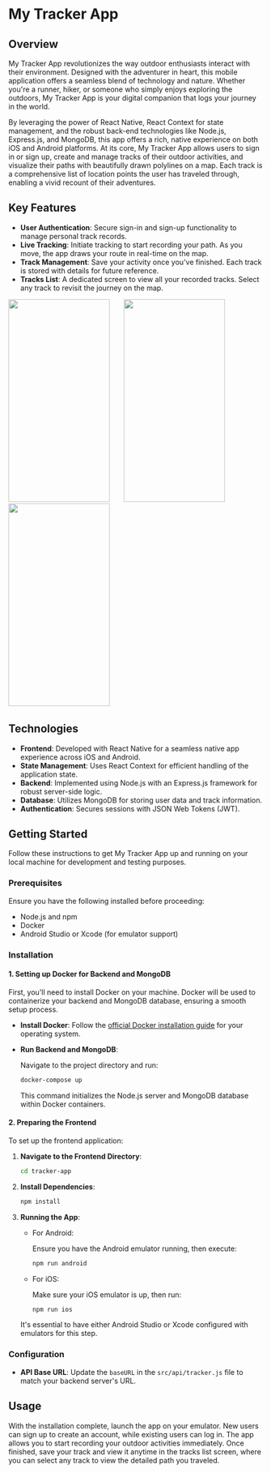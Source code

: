 # My Tracker App

## Overview

My Tracker App revolutionizes the way outdoor enthusiasts interact with their environment. Designed with the adventurer in heart, this mobile application offers a seamless blend of technology and nature. Whether you're a runner, hiker, or someone who simply enjoys exploring the outdoors, My Tracker App is your digital companion that logs your journey in the world.

By leveraging the power of React Native, React Context for state management, and the robust back-end technologies like Node.js, Express.js, and MongoDB, this app offers a rich, native experience on both iOS and Android platforms. At its core, My Tracker App allows users to sign in or sign up, create and manage tracks of their outdoor activities, and visualize their paths with beautifully drawn polylines on a map. Each track is a comprehensive list of location points the user has traveled through, enabling a vivid recount of their adventures.

## Key Features

- **User Authentication**: Secure sign-in and sign-up functionality to manage personal track records.
- **Live Tracking**: Initiate tracking to start recording your path. As you move, the app draws your route in real-time on the map.
- **Track Management**: Save your activity once you've finished. Each track is stored with details for future reference.
- **Tracks List**: A dedicated screen to view all your recorded tracks. Select any track to revisit the journey on the map.

<img src="https://user-images.githubusercontent.com/42498264/107465415-eaac7780-6b27-11eb-86a6-609814764dce.gif" width="200" height="400" /> &nbsp; &nbsp; &nbsp; <img src="https://user-images.githubusercontent.com/42498264/107465416-ec763b00-6b27-11eb-874c-ca32f53e2313.gif" width="200" height="400" /> &nbsp; &nbsp; &nbsp; <img src="https://user-images.githubusercontent.com/42498264/107465419-eda76800-6b27-11eb-8831-228abdf4d72b.gif" width="200" height="400" /> &nbsp; &nbsp; &nbsp;

## Technologies

- **Frontend**: Developed with React Native for a seamless native app experience across iOS and Android.
- **State Management**: Uses React Context for efficient handling of the application state.
- **Backend**: Implemented using Node.js with an Express.js framework for robust server-side logic.
- **Database**: Utilizes MongoDB for storing user data and track information.
- **Authentication**: Secures sessions with JSON Web Tokens (JWT).

## Getting Started

Follow these instructions to get My Tracker App up and running on your local machine for development and testing purposes.

### Prerequisites

Ensure you have the following installed before proceeding:

- Node.js and npm
- Docker
- Android Studio or Xcode (for emulator support)

### Installation

#### 1. Setting up Docker for Backend and MongoDB

First, you'll need to install Docker on your machine. Docker will be used to containerize your backend and MongoDB database, ensuring a smooth setup process.

- **Install Docker**: Follow the [official Docker installation guide](https://docs.docker.com/get-docker/) for your operating system.

- **Run Backend and MongoDB**:

  Navigate to the project directory and run:

  ```bash
  docker-compose up
  ```

  This command initializes the Node.js server and MongoDB database within Docker containers.

#### 2. Preparing the Frontend

To set up the frontend application:

1. **Navigate to the Frontend Directory**:

   ```bash
   cd tracker-app
   ```

2. **Install Dependencies**:

   ```bash
   npm install
   ```

3. **Running the App**:

   - For Android:

     Ensure you have the Android emulator running, then execute:

     ```bash
     npm run android
     ```

   - For iOS:

     Make sure your iOS emulator is up, then run:

     ```bash
     npm run ios
     ```

   It's essential to have either Android Studio or Xcode configured with emulators for this step.

### Configuration

- **API Base URL**: Update the `baseURL` in the `src/api/tracker.js` file to match your backend server's URL.

## Usage

With the installation complete, launch the app on your emulator. New users can sign up to create an account, while existing users can log in. The app allows you to start recording your outdoor activities immediately. Once finished, save your track and view it anytime in the tracks list screen, where you can select any track to view the detailed path you traveled.

